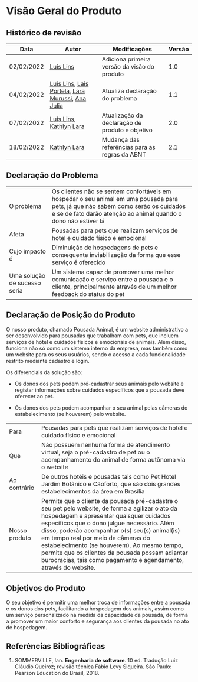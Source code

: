 # Visão Geral do Produto

## Histórico de revisão
| Data       | Autor                                        | Modificações                      | Versão |
| ---------- | -------------------------------------------- | --------------------------------- | ------ |
| 02/02/2022 | [Luís Lins](https://github.com/luisgaboardi) | Adiciona primeira versão da visão do produto | 1.0 |
| 04/02/2022 | [Luís Lins](https://github.com/luisgaboardi), [Lais Portela](https://github.com/laispa), [Lara Murussi](https://github.com/klmurussi), [Ana Julia](https://github.com/aluzianobriceno) | Atualiza declaração do problema | 1.1 |
| 07/02/2022 | [Luís Lins](https://github.com/luisgaboardi), [Kathlyn Lara](https://github.com/klmurussi) | Atualização da declaração de produto e objetivo | 2.0 |
| 18/02/2022 | [Kathlyn Lara](https://github.com/klmurussi) | Mudança das referências para as regras da ABNT | 2.1 |


## Declaração do Problema

|||
| - | - |
| O problema | Os clientes não se sentem confortáveis em hospedar o seu animal em uma pousada para pets, já que não sabem como serão os cuidados e se de fato darão atenção ao animal quando o dono não estiver lá |
| Afeta | Pousadas para pets que realizam serviços de hotel e cuidado físico e emocional
| Cujo impacto é | Diminuição de hospedagens de pets e consequente inviabilização da forma que esse serviço é oferecido |
| Uma solução de sucesso seria | Um sistema capaz de promover uma melhor comunicação e serviço entre a pousada e o cliente, principalmente através de um melhor feedback do status do pet |

## Declaração de Posição do Produto

O nosso produto, chamado Pousada Animal, é um website administrativo a ser desenvolvido para pousadas que trabalham com pets, que incluem serviços de hotel e cuidados físicos e emocionais de animais. Além disso, funciona não só como um sistema interno da empresa, mas também como um website para os seus usuários, sendo o acesso a cada funcionalidade restrito mediante cadastro e login.

Os diferenciais da solução são:

- Os donos dos pets podem pré-cadastrar seus animais pelo website e registar informações sobre cuidados específicos que a pousada deve oferecer ao pet.

- Os donos dos pets podem acompanhar o seu animal pelas câmeras do estabelecimento (se houverem) pelo website.

|||
| - | - |
| Para | Pousadas para pets que realizam serviços de hotel e cuidado físico e emocional|
| Que | Não possuem nenhuma forma de atendimento virtual, seja o pré-cadastro de pet ou o acompanhamento do animal de forma autônoma via o website |
| Ao contrário | De outros hotéis e pousadas tais como Pet Hotel Jardim Botânico e Cãoforto, que são dois grandes estabelecimentos da área em Brasília|
| Nosso produto | Permite que o cliente da pousada pré-cadastre o seu pet pelo website, de forma a agilizar o ato da hospedagem e apresentar quaisquer cuidados específicos que o dono julgue necessário. Além disso, poderão acompanhar o(s) seu(s) animal(is) em tempo real por meio de câmeras do estabelecimento (se houverem). Ao mesmo tempo, permite que os clientes da pousada possam adiantar burocracias, tais como pagamento e agendamento, através do website. |

## Objetivos do Produto
O seu objetivo é permitir uma melhor troca de informações entre a pousada e os donos dos pets, facilitando a hospedagem dos animais, assim como um serviço personalizado na medida da capacidade da pousada, de forma a promover um maior conforto e segurança aos clientes da pousada no ato de hospedagem.

## Referências Bibliográficas
1. SOMMERVILLE, Ian. **Engenharia de software**. 10 ed. Tradução Luiz Cláudio Queiroz; revisão técnica Fábio Levy Siqueira. São Paulo: Pearson Education do Brasil, 2018.
